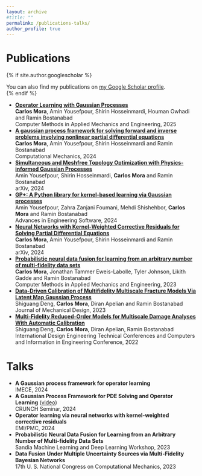 ```yaml
---
layout: archive
#title: ""
permalink: /publications-talks/
author_profile: true
---
```


<h1>Publications</h1>

{% if site.author.googlescholar %}
  <div class="wordwrap">You can also find my publications on <a href="{{site.author.googlescholar}}">my Google Scholar profile</a>.</div>
{% endif %}

- **[Operator Learning with Gaussian Processes](https://www.sciencedirect.com/science/article/pii/S0045782524008351)**  
  **Carlos Mora**, Amin Yousefpour, Shirin Hosseinmardi, Houman Owhadi and Ramin Bostanabad  
  Computer Methods in Applied Mechanics and Engineering, 2025
- **[A gaussian process framework for solving forward and inverse problems involving nonlinear partial differential equations](https://link.springer.com/article/10.1007/s00466-024-02559-0)**  
  **Carlos Mora**, Amin Yousefpour, Shirin Hosseinmardi and Ramin Bostanabad  
  Computational Mechanics, 2024
- **[Simultaneous and Meshfree Topology Optimization with Physics-informed Gaussian Processes](https://arxiv.org/abs/2408.03490)**  
  Amin Yousefpour, Shirin Hosseinmardi, **Carlos Mora** and Ramin Bostanabad  
  arXiv, 2024
- **[GP+: A Python library for kernel-based learning via Gaussian processes](https://www.sciencedirect.com/science/article/pii/S0965997824000930)**  
  Amin Yousefpour, Zahra Zanjani Foumani, Mehdi Shishehbor, **Carlos Mora** and Ramin Bostanabad  
  Advances in Engineering Software, 2024
- **[Neural Networks with Kernel-Weighted Corrective Residuals for Solving Partial Differential Equations](https://arxiv.org/abs/2401.03492)**  
  **Carlos Mora**, Amin Yousefpour, Shirin Hosseinmardi and Ramin Bostanabad  
  arXiv, 2024
- **[Probabilistic neural data fusion for learning from an arbitrary number of multi-fidelity data sets](https://www.sciencedirect.com/science/article/pii/S0045782523003316)**  
  **Carlos Mora**, Jonathan Tammer Eweis-Labolle, Tyler Johnson, Likith Gadde and Ramin Bostanabad  
  Computer Methods in Applied Mechanics and Engineering, 2023
- **[Data-Driven Calibration of Multifidelity Multiscale Fracture Models Via Latent Map Gaussian Process](https://asmedigitalcollection.asme.org/mechanicaldesign/article/145/1/011705/1147508/Data-Driven-Calibration-of-Multifidelity)**  
  Shiguang Deng, **Carlos Mora**, Diran Apelian and Ramin Bostanabad  
  Journal of Mechanical Design, 2023
- **[Multi-Fidelity Reduced-Order Models for Multiscale Damage Analyses With Automatic Calibration](https://solarenergyengineering.asmedigitalcollection.asme.org/IDETC-CIE/proceedings/IDETC-CIE2022/86236/V03BT03A031/1150433)**  
  Shiguang Deng, **Carlos Mora**, Diran Apelian, Ramin Bostanabad  
  International Design Engineering Technical Conferences and Computers and Information in Engineering Conference, 2022

# Talks
- **A Gaussian process framework for operator learning**  
  IMECE, 2024
- **A Gaussian Process Framework for PDE Solving and Operator Learning** ([video](https://www.youtube.com/watch?v=yFAxA6vPECA&t=1s))  
  CRUNCH Seminar, 2024
- **Operator learning via neural networks with kernel-weighted corrective residuals**  
  EMI/PMC, 2024
- **Probabilistic Neural Data Fusion for Learning from an Arbitrary Number of Multi-fidelity Data Sets**  
  Sandia Machine Learning and Deep Learning Workshop, 2023
- **Data Fusion Under Multiple Uncertainty Sources via Multi-Fidelity Bayesian Networks**  
  17th U. S. National Congress on Computational Mechanics, 2023

<!-- {% include base_path %}

{% for post in site.publications reversed %}
  {% include archive-single.html %}
{% endfor %} -->

